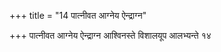 +++
title = "14 पात्नीवत आग्नेय ऐन्द्राग्न"

+++
पात्नीवत आग्नेय ऐन्द्राग्न आश्विनस्ते विशालयूप आलभ्यन्ते १४